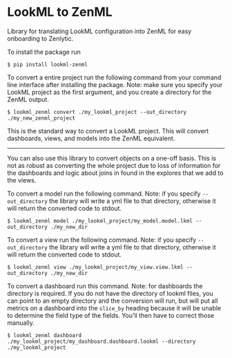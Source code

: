 # LookML to ZenML

Library for translating LookML configuration into ZenML for easy onboarding to Zenlytic.

To install the package run 

```
$ pip install lookml-zenml
```

To convert a entire project run the following command from your command line interface after installing the package. Note: make sure you specify your LookML project as the first argument, and you create a directory for the ZenML output.

```
$ lookml_zenml convert ./my_lookml_project --out_directory ./my_new_zenml_project
```

This is the standard way to convert a LookML project. This will convert dashboards, views, and models into the ZenML equivalent.


---


You can also use this library to convert objects on a one-off basis. This is not as robust as converting the whole project due to loss of information for the dashboards and logic about joins in found in the explores that we add to the views. 


To convert a model run the following command. Note: if you specify `--out_directory` the library will write a yml file to that directory, otherwise it will return the converted code to stdout.

```
$ lookml_zenml model ./my_lookml_project/my_model.model.lkml --out_directory ./my_new_dir
```


To convert a view run the following command. Note: if you specify `--out_directory` the library will write a yml file to that directory, otherwise it will return the converted code to stdout.

```
$ lookml_zenml view ./my_lookml_project/my_view.view.lkml --out_directory ./my_new_dir
```

To convert a dashboard run this command. Note: for dashboards the directory is required. If you do not have the directory of lookml files, you can point to an empty directory and the conversion will run, but will put all metrics on a dashboard into the `slice_by` heading because it will be unable to determine the field type of the fields. You'll then have to correct those manually.

```
$ lookml_zenml dashboard ./my_lookml_project/my_dashboard.dashboard.lookml --directory ./my_lookml_project
```
